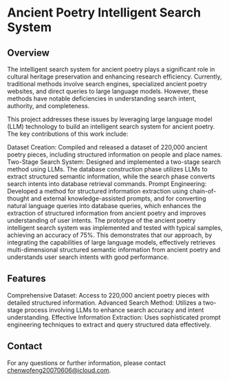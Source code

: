 # Ancient Poetry Intelligent Search System

## Overview

The intelligent search system for ancient poetry plays a significant role in cultural heritage preservation and enhancing research efficiency. Currently, traditional methods involve search engines, specialized ancient poetry websites, and direct queries to large language models. However, these methods have notable deficiencies in understanding search intent, authority, and completeness.

This project addresses these issues by leveraging large language model (LLM) technology to build an intelligent search system for ancient poetry. The key contributions of this work include:

Dataset Creation: Compiled and released a dataset of 220,000 ancient poetry pieces, including structured information on people and place names.
Two-Stage Search System: Designed and implemented a two-stage search method using LLMs. The database construction phase utilizes LLMs to extract structured semantic information, while the search phase converts search intents into database retrieval commands.
Prompt Engineering: Developed a method for structured information extraction using chain-of-thought and external knowledge-assisted prompts, and for converting natural language queries into database queries, which enhances the extraction of structured information from ancient poetry and improves understanding of user intents.
The prototype of the ancient poetry intelligent search system was implemented and tested with typical samples, achieving an accuracy of 75%. This demonstrates that our approach, by integrating the capabilities of large language models, effectively retrieves multi-dimensional structured semantic information from ancient poetry and understands user search intents with good performance.



## Features

Comprehensive Dataset: Access to 220,000 ancient poetry pieces with detailed structured information.
Advanced Search Method: Utilizes a two-stage process involving LLMs to enhance search accuracy and intent understanding.
Effective Information Extraction: Uses sophisticated prompt engineering techniques to extract and query structured data effectively.

## Contact

For any questions or further information, please contact chenwofeng20070606@icloud.com.
